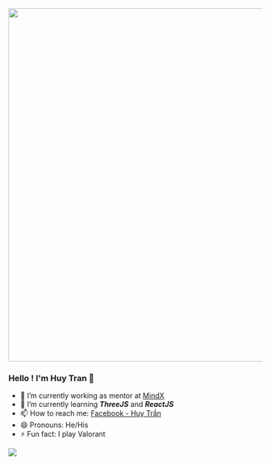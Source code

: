 <img width="700 50%" display="block" margin-left="auto" margin-right="auto" src="https://th.bing.com/th/id/R.3c5e70d536a4c7ddd79f322185e0eb24?rik=OGr7A8D9X8uMZw&riu=http%3a%2f%2fgetwallpapers.com%2fwallpaper%2ffull%2f2%2f3%2f9%2f333181.jpg&ehk=l0keUliggdKoD4eHNbPmParAU%2bY4I%2fxvCbn%2fPMaMpI4%3d&risl=&pid=ImgRaw&r=0">

### Hello ! I'm Huy Tran 👋

- 🔭 I’m currently working as mentor at [MindX](https://mindx.edu.vn/)
- 🌱 I’m currently learning ***ThreeJS*** and ***ReactJS***
- 📫 How to reach me: [Facebook - Huy Trần](https://www.facebook.com/clown.coder/)
- 😄 Pronouns: He/His
- ⚡ Fun fact: I play Valorant

<img src="https://github-readme-stats.vercel.app/api?username=huytran-cloud&&show_icons=true&title_color=ffffff&icon_color=bb2acf&text_color=daf7dc&bg_color=191b1c">
